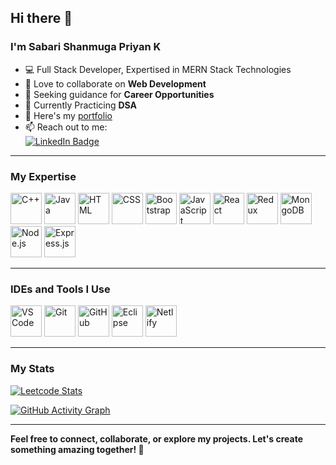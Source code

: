 ## Hi there 👋 
### I'm Sabari Shanmuga Priyan K  

- 💻 Full Stack Developer, Expertised in MERN Stack Technologies
- 👯 Love to collaborate on **Web Development**  
- 🤔 Seeking guidance for **Career Opportunities**
- 🌱 Currently Practicing **DSA**
- 🔭 Here's my [portfolio](https://sabarikportfolio.netlify.app/)  
- 📫 Reach out to me:  
  [<img src="https://img.shields.io/badge/LinkedIn-0077B5?style=for-the-badge&logo=linkedin&logoColor=white" alt="LinkedIn Badge" />](https://www.linkedin.com/in/sabarishanmugapriyan-k/)  

---

### My Expertise  
<p align="start">
  <img height="50" width="50" src="https://img.icons8.com/color/48/000000/c-plus-plus-logo.png" alt="C++"/>  
  <img height="50" width="50" src="https://img.icons8.com/color/48/000000/java-coffee-cup-logo.png" alt="Java"/>  
  <img height="50" width="50" src="https://img.icons8.com/color/48/000000/html-5.png" alt="HTML"/>  
  <img height="50" width="50" src="https://img.icons8.com/color/48/000000/css3.png" alt="CSS"/>  
  <img height="50" width="50" src="https://img.icons8.com/color/48/000000/bootstrap.png" alt="Bootstrap"/>  
  <img height="50" width="50" src="https://img.icons8.com/color/48/000000/javascript.png" alt="JavaScript"/>  
  <img height="50" width="50" src="https://img.icons8.com/color/48/000000/react-native.png" alt="React"/>  
  <img height="50" width="50" src="https://img.icons8.com/color/48/000000/redux.png" alt="Redux"/>  
  <img height="50" width="50" src="https://img.icons8.com/color/48/000000/mongodb.png" alt="MongoDB"/>  
  <img height="50" width="50" src="https://img.icons8.com/color/48/000000/nodejs.png" alt="Node.js"/>
    <img height="50" width="50" src="https://img.icons8.com/?size=100&id=kg46nzoJrmTR&format=png&color=000000" alt="Express.js"/>  

</p>  

---

### IDEs and Tools I Use  
<p align="start">
  <img height="50" width="50" src="https://img.icons8.com/color/48/000000/visual-studio-code-2019.png" alt="VS Code"/>  
  <img height="50" width="50" src="https://img.icons8.com/color/50/000000/git.png" alt="Git"/>  
  <img height="50" width="50" src="https://img.icons8.com/ios-glyphs/48/000000/github.png" alt="GitHub"/>  
  <img height="50" width="50" src="https://img.icons8.com/officel/480/null/java-eclipse.png" alt="Eclipse"/>  
  <img height="50" src="https://img.shields.io/badge/Netlify-00C7B7?style=for-the-badge&logo=netlify&logoColor=white" alt="Netlify"/>  
</p>  

---

### My Stats  
[![Leetcode Stats](https://leetcard.jacoblin.cool/SabariShanmugaPriyanK?ext=contest&theme=dark)](https://leetcode.com/SabariShanmugaPriyanK)  

[![GitHub Activity Graph](https://github-readme-activity-graph.vercel.app/graph?username=Sabariks092&bg_color=000000&color=ffffff&line=51f565&point=ffffff&area=true&hide_border=true)](https://github.com/ashutosh00710/github-readme-activity-graph)  

---

**Feel free to connect, collaborate, or explore my projects. Let's create something amazing together! 🚀**
